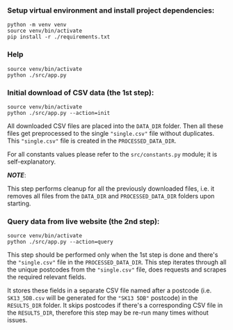 ### Setup virtual environment and install project dependencies:

    python -m venv venv
    source venv/bin/activate
    pip install -r ./requirements.txt

### Help

    source venv/bin/activate
    python ./src/app.py

### Initial download of CSV data (the 1st step):

    source venv/bin/activate
    python ./src/app.py --action=init

All downloaded CSV files are placed into the `DATA_DIR` folder.
Then all these files get preprocessed to the single `"single.csv"` file without duplicates. This `"single.csv"` file
is created in the `PROCESSED_DATA_DIR`.

For all constants values please refer to the `src/constants.py` module; it is self-explanatory.

***NOTE***:

This step performs cleanup for all the previously downloaded files, i.e. it 
removes all files from the `DATA_DIR` and `PROCESSED_DATA_DIR` folders upon starting.

### Query data from live website (the 2nd step):

    source venv/bin/activate
    python ./src/app.py --action=query
 
This step should be performed only when the 1st step is done and there's the `"single.csv"` file in the 
`PROCESSED_DATA_DIR`.
This step iterates through all the unique postcodes from the `"single.csv"` file, does requests and scrapes
the required relevant fields. 

It stores these fields in a separate CSV file named after a postcode (i.e. `SK13_5DB.csv` will be generated for the 
`"SK13 5DB"` postcode) in the `RESULTS_DIR` folder.
It skips postcodes if there's a corresponding CSV file in the `RESULTS_DIR`, therefore this step may be re-run many 
times without issues.
